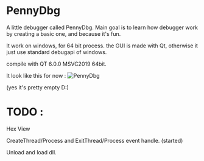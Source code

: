 # PennyDbg

A little debugger called PennyDbg. Main goal is to learn how debugger work by creating a basic one, and because it's fun.

It work on windows, for 64 bit process. the GUI is made with Qt, otherwise it just use standard debugapi of windows.

compile with QT 6.0.0 MSVC2019 64bit.

It look like this for now : 
![PennyDbg](https://i.imgur.com/CTvzR8e.png)

(yes it's pretty empty D:)

# TODO :
Hex View

CreateThread/Process and ExitThread/Process event handle. (started)

Unload and load dll.
